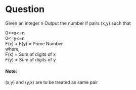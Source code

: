 # Question

Given an integer n
Output the number if pairs (x,y) such that

0<=x<=n  
0<=y<=n  
F(x) + F(y) = Prime Number  
where,  
F(x) = Sum of digits of x  
F(y) = Sum of digits of y

#### Note:  
(x,y) and (y,x) are to be treated as same pair
